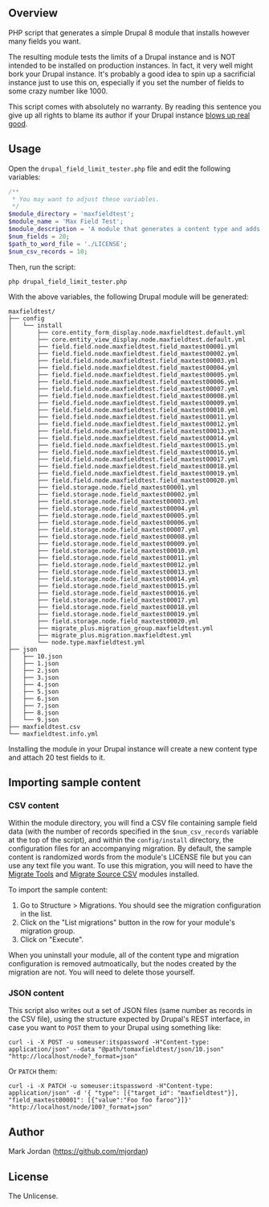 ## Overview

PHP script that generates a simple Drupal 8 module that installs however many fields you want.

The resulting module tests the limits of a Drupal instance and is NOT intended to be installed on production instances. In fact, it very well might bork your Drupal instance. It's probably a good idea to spin up a sacrificial instance just to use this on, especially if you set the number of fields to some crazy number like 1000.

This script comes with absolutely no warranty. By reading this sentence you give up all rights to blame its author if your Drupal instance [blows up real good](https://www.youtube.com/watch?v=uHkvD7-u7y8).

## Usage

Open the `drupal_field_limit_tester.php` file and edit the following variables:

```php
/**
 * You may want to adjust these variables.
 */
$module_directory = 'maxfieldtest';
$module_name = 'Max Field Test';
$module_description = 'A module that generates a content type and adds a bunch of fields.';
$num_fields = 20;
$path_to_word_file = './LICENSE';
$num_csv_records = 10;
```

Then, run the script:

`php drupal_field_limit_tester.php`

With the above variables, the following Drupal module will be generated:

```
maxfieldtest/
├── config
│   └── install
│       ├── core.entity_form_display.node.maxfieldtest.default.yml
│       ├── core.entity_view_display.node.maxfieldtest.default.yml
│       ├── field.field.node.maxfieldtest.field_maxtest00001.yml
│       ├── field.field.node.maxfieldtest.field_maxtest00002.yml
│       ├── field.field.node.maxfieldtest.field_maxtest00003.yml
│       ├── field.field.node.maxfieldtest.field_maxtest00004.yml
│       ├── field.field.node.maxfieldtest.field_maxtest00005.yml
│       ├── field.field.node.maxfieldtest.field_maxtest00006.yml
│       ├── field.field.node.maxfieldtest.field_maxtest00007.yml
│       ├── field.field.node.maxfieldtest.field_maxtest00008.yml
│       ├── field.field.node.maxfieldtest.field_maxtest00009.yml
│       ├── field.field.node.maxfieldtest.field_maxtest00010.yml
│       ├── field.field.node.maxfieldtest.field_maxtest00011.yml
│       ├── field.field.node.maxfieldtest.field_maxtest00012.yml
│       ├── field.field.node.maxfieldtest.field_maxtest00013.yml
│       ├── field.field.node.maxfieldtest.field_maxtest00014.yml
│       ├── field.field.node.maxfieldtest.field_maxtest00015.yml
│       ├── field.field.node.maxfieldtest.field_maxtest00016.yml
│       ├── field.field.node.maxfieldtest.field_maxtest00017.yml
│       ├── field.field.node.maxfieldtest.field_maxtest00018.yml
│       ├── field.field.node.maxfieldtest.field_maxtest00019.yml
│       ├── field.field.node.maxfieldtest.field_maxtest00020.yml
│       ├── field.storage.node.field_maxtest00001.yml
│       ├── field.storage.node.field_maxtest00002.yml
│       ├── field.storage.node.field_maxtest00003.yml
│       ├── field.storage.node.field_maxtest00004.yml
│       ├── field.storage.node.field_maxtest00005.yml
│       ├── field.storage.node.field_maxtest00006.yml
│       ├── field.storage.node.field_maxtest00007.yml
│       ├── field.storage.node.field_maxtest00008.yml
│       ├── field.storage.node.field_maxtest00009.yml
│       ├── field.storage.node.field_maxtest00010.yml
│       ├── field.storage.node.field_maxtest00011.yml
│       ├── field.storage.node.field_maxtest00012.yml
│       ├── field.storage.node.field_maxtest00013.yml
│       ├── field.storage.node.field_maxtest00014.yml
│       ├── field.storage.node.field_maxtest00015.yml
│       ├── field.storage.node.field_maxtest00016.yml
│       ├── field.storage.node.field_maxtest00017.yml
│       ├── field.storage.node.field_maxtest00018.yml
│       ├── field.storage.node.field_maxtest00019.yml
│       ├── field.storage.node.field_maxtest00020.yml
│       ├── migrate_plus.migration_group.maxfieldtest.yml
│       ├── migrate_plus.migration.maxfieldtest.yml
│       └── node.type.maxfieldtest.yml
├── json
│   ├── 10.json
│   ├── 1.json
│   ├── 2.json
│   ├── 3.json
│   ├── 4.json
│   ├── 5.json
│   ├── 6.json
│   ├── 7.json
│   ├── 8.json
│   └── 9.json
├── maxfieldtest.csv
└── maxfieldtest.info.yml
```

Installing the module in your Drupal instance will create a new content type and attach 20 test fields to it.

## Importing sample content

### CSV content

Within the module directory, you will find a CSV file containing sample field data (with the number of records specified in the `$num_csv_records` variable at the top of the script), and within the `config/install` directory, the configuration files for an accompanying migration. By default, the sample content is randomized words from the module's LICENSE file but you can use any text file you want. To use this migration, you will need to have the [Migrate Tools](https://www.drupal.org/project/migrate_tools) and [Migrate Source CSV](https://www.drupal.org/project/migrate_source_csv) modules installed.

To import the sample content:

1. Go to Structure > Migrations. You should see the migration configuration in the list.
1. Click on the "List migrations" button in the row for your module's migration group.
1. Click on "Execute".

When you uninstall your module, all of the content type and migration configuration is removed autmoatically, but the nodes created by the migration are not. You will need to delete those yourself.

### JSON content

This script also writes out a set of JSON files (same number as records in the CSV file), using the structure expected by Drupal's REST interface, in case you want to `POST` them to your Drupal using something like:

```
curl -i -X POST -u someuser:itspassword -H"Content-type: application/json" --data "@path/tomaxfieldtest/json/10.json" "http://localhost/node?_format=json"
```

Or `PATCH` them:

```
curl -i -X PATCH -u someuser:itspassword -H"Content-type: application/json" -d '{ "type": [{"target_id": "maxfieldtest"}], "field_maxtest00001": [{"value":"Foo foo faroo"}]}' "http://localhost/node/100?_format=json"
```

## Author

Mark Jordan (https://github.com/mjordan)

## License

The Unlicense.

